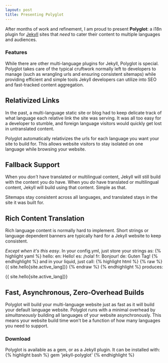```yaml
---
layout: post
title: Presenting Polyglot
---
```


After months of work and refinement, I am proud to present **Polyglot**: a i18n plugin for [Jekyll](http://jekyllrb.com) sites that *need* to cater their content to multiple languages and audiences.

### Features

While there are other multi-language plugins for Jekyll, Polyglot is special. Polyglot takes care of the typical cruftwork normally left to developers to manage (such as wrangling urls and ensuring consistent sitemaps) while providing efficient and simple tools Jekyll developers can utilize into SEO and fast-tracked content aggregation.

## Relativized Links

In the past, a multi-language static site or blog had to keep delicate track of what language each relative link the site was serving. It was all too easy for a developer to stumble, and foreign language visitors would quickly get lost in untranslated content.

Polyglot automatically relativizes the urls for each language you want your site to build for. This allows website visitors to stay isolated on one language while browsing your website.

## Fallback Support

When you *don't* have translated or multilingual content, Jekyll will still build with the content you do have. When you *do* have translated or multilingual content, Jekyll will build using that content. Simple as that.

Sitemaps stay consistent across all languages, and translated stays in the site it was built for.

## Rich Content Translation

Rich language content is normally hard to implement. Short strings or language dependent banners are typically hard for a Jekyll website to keep consistent.

*Except when it's this easy*. In your config.yml, just store your strings as:
{% highlight yaml %}
hello:
  en: Hello!
  es: ¡hola!
  fr: Bonjour!
  de: Guten Tag!
{% endhighlight %}
and in your liquid, just call:
{% highlight html %}
{% raw %}
{{ site.hello[site.active_lang]}}
{% endraw %}
{% endhighlight %}
produces:
<p class="message">
{{ site.hello[site.active_lang]}}
</p>

## Fast, Asynchronous, Zero-Overhead Builds

  Polyglot will build your multi-language website just as fast as it will build your default language website. Polyglot runs with a minimal overhead by *simultaneously* building all languages of your website asynchronously. This means your website build time won't be a function of how many languages you need to support.

### Download

  Polyglot is available as a gem, or as a Jekyll plugin. It can be installed with:
  {% highlight bash %}
  gem 'jekyll-polyglot'
  {% endhighlight %}

